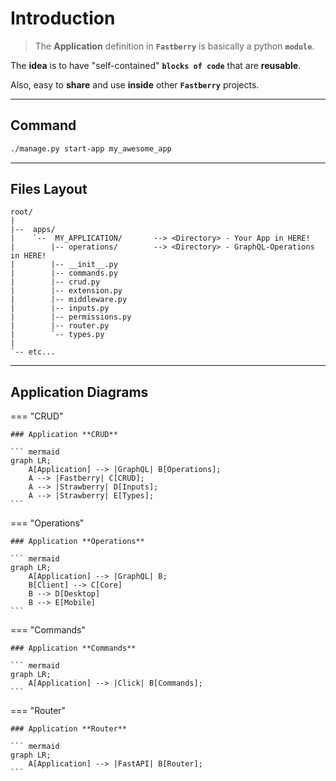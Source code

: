 # Introduction

> The **Application** definition in **`Fastberry`** is basically a python **`module`**.

The **idea** is to have "self-contained" **`blocks of code`** that are **reusable**.

Also, easy to **share** and use **inside** other **`Fastberry`** projects.

---

## Command

```sh
./manage.py start-app my_awesome_app
```

---

## Files **Layout**

```text
root/
|
|--  apps/
|    `--  MY_APPLICATION/       --> <Directory> - Your App in HERE!
|        |-- operations/        --> <Directory> - GraphQL-Operations in HERE!
|        |-- __init__.py
|        |-- commands.py
|        |-- crud.py
|        |-- extension.py
|        |-- middleware.py
|        |-- inputs.py
|        |-- permissions.py
|        |-- router.py
|        `-- types.py
|
`-- etc...
```

---

## Application **Diagrams**

=== "CRUD"

    ### Application **CRUD**

    ``` mermaid
    graph LR;
        A[Application] --> |GraphQL| B[Operations];
        A --> |Fastberry| C[CRUD];
        A --> |Strawberry| D[Inputs];
        A --> |Strawberry| E[Types];
    ```

=== "Operations"

    ### Application **Operations**

    ``` mermaid
    graph LR;
        A[Application] --> |GraphQL| B;
        B[Client] --> C[Core]
        B --> D[Desktop]
        B --> E[Mobile]
    ```

=== "Commands"

    ### Application **Commands**

    ``` mermaid
    graph LR;
        A[Application] --> |Click| B[Commands];
    ```

=== "Router"

    ### Application **Router**

    ``` mermaid
    graph LR;
        A[Application] --> |FastAPI| B[Router];
    ```
